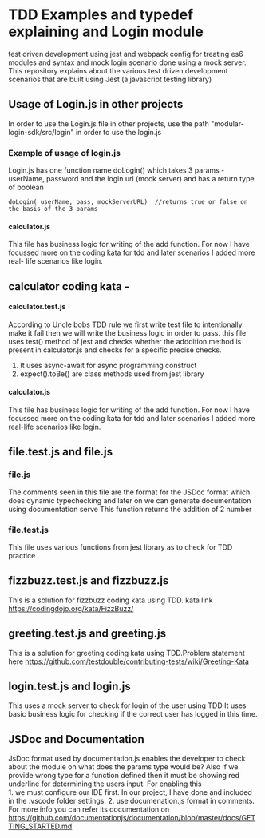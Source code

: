 # TDD Examples and typedef explaining and Login module
test driven development using jest and webpack config for treating es6 modules and syntax and mock login scenario done using a mock server.
This repository explains about the various test driven development scenarios that are built using Jest (a javascript testing library) 
## Usage of Login.js in other projects
 In order to use the Login.js file in other projects, use the path "modular-login-sdk/src/login" in order to use the login.js
 
 ### Example of usage of login.js
 Login.js has one function name doLogin() which takes 3 params -userName, password and the login url (mock server) and has a return type of boolean
  ```
  doLogin( userName, pass, mockServerURL)  //returns true or false on the basis of the 3 params
  ```
 #### calculator.js
   This file has business logic for writing of the add function. For now I have focussed more on the coding kata for tdd and later scenarios I added more real- life scenarios like login.

  ## calculator coding kata -
   #### calculator.test.js
 According to Uncle bobs TDD rule we first write test file to intentionally make it fail then we will write the business logic in order to pass. this file
 uses test() method of jest and checks whether the adddition method is present in calculator.js and checks for a specific precise checks.
 1. It uses async-await for async programming construct
 2. expect().toBe() are class methods used from jest library
     
#### calculator.js
This file has business logic for writing of the add function. For now I have focussed more on the coding kata for tdd and later scenarios I added more real-life scenarios like login.

## file.test.js and file.js
  ### file.js
   The comments seen in this file are the format for the JSDoc format which does dynamic typechecking and later on we can generate documentation using      documentation serve
This function returns the addition of 2 number  
   ### file.test.js
   This file uses various functions from jest library as to check for TDD practice
      
## fizzbuzz.test.js and fizzbuzz.js
   This is a solution for fizzbuzz coding kata using TDD. kata link https://codingdojo.org/kata/FizzBuzz/

## greeting.test.js and greeting.js
   This is a solution for greeting coding kata using TDD.Problem statement here https://github.com/testdouble/contributing-tests/wiki/Greeting-Kata

## login.test.js and login.js
  This uses a mock server to check for login of the user using TDD
    It uses basic business logic for checking if the correct user has logged in this time.
       
## JSDoc and Documentation
  JsDoc format used by documentation.js enables the developer to check about the module on what does the params type would be? Also if we provide wrong type for a function defined then it must be showing red underline for determining the users input.
  For enabling this  
    1. we must configure our IDE first. In our project, I have done and included in the .vscode folder settings.
    2. use documenation.js format in comments. For more info you can refer its documentation on https://github.com/documentationjs/documentation/blob/master/docs/GETTING_STARTED.md
  

